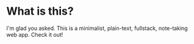 # What is this?
I'm glad you asked. This is a minimalist, plain-text, fullstack, note-taking web app. Check it out!